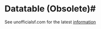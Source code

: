 

# Datatable (Obsolete)#

See unofficialsf.com for the latest [information](https://unofficialsf.com/datatable-lightning-web-component-for-flow-screens-2/) 

